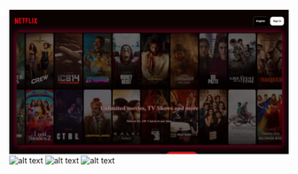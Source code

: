 ![alt text](https://github.com/vjyadav12/Netflix_Clone/blob/main/Screenshots/1st%20page.png)
![alt text](https://github.com/vjyadav12/Netflix_Clone/blob/main/Screenshots/2nd%20page.png)
![alt text](https://github.com/vjyadav12/Netflix_Clone/blob/main/Screenshots/3rd%20page.png)
![alt text](https://github.com/vjyadav12/Netflix_Clone/blob/main/Screenshots/4th%20page.png)

